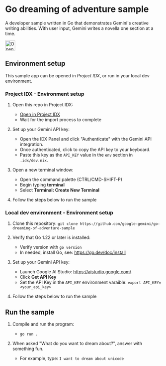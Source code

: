 # Go dreaming of adventure sample

A developer sample written in Go that demonstrates Gemini's creative writing
abilities. With user input, Gemini writes a novella one section at a time.

<a href="https://idx.google.com/import?url=https://github.com/google-gemini/go-dreaming-of-adventure-sample">
<picture>
  <source media="(prefers-color-scheme: dark)" srcset="https://cdn.idx.dev/btn/open_dark_32@2x.png">
  <source media="(prefers-color-scheme: light)" srcset="https://cdn.idx.dev/btn/open_light_32@2x.png">
  <img height="32" alt="Open in IDX" src="https://cdn.idx.dev/btn/open_purple_32@2x.png">
</picture>
</a>

## Environment setup

This sample app can be opened in _Project IDX_, or run in your local dev environment.

### Project IDX - Environment setup

1. Open this repo in Project IDX:
   - [Open in Project IDX](https://idx.google.com/import?url=https://github.com/google-gemini/go-dreaming-of-adventure-sample)
   - Wait for the import process to complete

1. Set up your Gemini API key:
   - Open the IDX Panel and click "Authenticate" with the Gemini API integration. 
   - Once authenticated, click to copy the API key to your keyboard.
   - Paste this key as the `API_KEY` value in the `env` section in `.idx/dev.nix`.

1. Open a new terminal window:
   - Open the command palette (CTRL/CMD-SHIFT-P)
   - Begin typing **terminal**
   - Select **Terminal: Create New Terminal**

1. Follow the steps below to run the sample

### Local dev environment - Environment setup

1. Clone this repository: `git clone https://github.com/google-gemini/go-dreaming-of-adventure-sample`

1. Verify that Go 1.22 or later is installed:
   - Verify version with `go version`
   - In needed, install Go, see: https://go.dev/doc/install

1. Set up your Gemini API key:
    - Launch Google AI Studio: https://aistudio.google.com/
    - Click **Get API Key**
    - Set the API Key in the `API_KEY` environment varaible: `export API_KEY=<your_api_key>`

1. Follow the steps below to run the sample

## Run the sample

1. Compile and run the program:
   - `go run .`

1. When asked "What do you want to dream about?", answer with something fun.
   - For example, type: `I want to dream about unicode`
